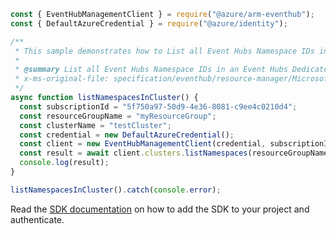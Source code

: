 ```javascript
const { EventHubManagementClient } = require("@azure/arm-eventhub");
const { DefaultAzureCredential } = require("@azure/identity");

/**
 * This sample demonstrates how to List all Event Hubs Namespace IDs in an Event Hubs Dedicated Cluster.
 *
 * @summary List all Event Hubs Namespace IDs in an Event Hubs Dedicated Cluster.
 * x-ms-original-file: specification/eventhub/resource-manager/Microsoft.EventHub/stable/2021-11-01/examples/Clusters/ListNamespacesInClusterGet.json
 */
async function listNamespacesInCluster() {
  const subscriptionId = "5f750a97-50d9-4e36-8081-c9ee4c0210d4";
  const resourceGroupName = "myResourceGroup";
  const clusterName = "testCluster";
  const credential = new DefaultAzureCredential();
  const client = new EventHubManagementClient(credential, subscriptionId);
  const result = await client.clusters.listNamespaces(resourceGroupName, clusterName);
  console.log(result);
}

listNamespacesInCluster().catch(console.error);
```

Read the [SDK documentation](https://github.com/Azure/azure-sdk-for-js/blob/%40azure%2Farm-eventhub_5.0.1/sdk/eventhub/arm-eventhub/README.md) on how to add the SDK to your project and authenticate.
